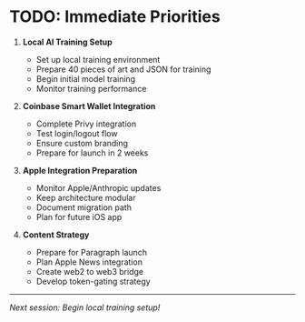# TODO: Immediate Priorities

1. **Local AI Training Setup**
   - Set up local training environment
   - Prepare 40 pieces of art and JSON for training
   - Begin initial model training
   - Monitor training performance

2. **Coinbase Smart Wallet Integration**
   - Complete Privy integration
   - Test login/logout flow
   - Ensure custom branding
   - Prepare for launch in 2 weeks

3. **Apple Integration Preparation**
   - Monitor Apple/Anthropic updates
   - Keep architecture modular
   - Document migration path
   - Plan for future iOS app

4. **Content Strategy**
   - Prepare for Paragraph launch
   - Plan Apple News integration
   - Create web2 to web3 bridge
   - Develop token-gating strategy

---

_Next session: Begin local training setup!_ 